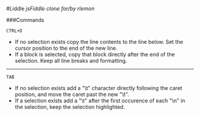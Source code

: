 #Liddle
*jsFiddle clone for/by rlemon*

###Commands

`CTRL+D`

* If no selection exists copy the line contents to the line below. Set the cursor position to the end of the new line.
* If a block is selected, copy that block directly after the end of the selection. Keep all line breaks and formatting.

---------------------------------------------

`TAB`

* If no selection exists add a "\t" character directly following the caret position, and move the caret past the new "\t".
* If a selection exists add a "\t" after the first occurence of each "\n" in the selection, keep the selection highlighted.
